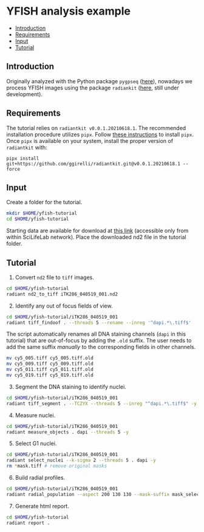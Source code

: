 # YFISH analysis example

<!-- MarkdownTOC -->

- [Introduction](#introduction)
- [Requirements](#requirements)
- [Input](#input)
- [Tutorial](#tutorial)

<!-- /MarkdownTOC -->

## Introduction

Originally analyzed with the Python package `pygpseq` ([here](https://github.com/ggirelli/pygpseq)), nowadays we process YFISH images using the package `radiankit` ([here](https://github.com/ggirelli/radiantkit), still under development).

## Requirements

The tutorial relies on `radiantkit v0.0.1.20210618.1`. The recommended installation procedure utilizes `pipx`. Follow [these instructions](https://github.com/pypa/pipx#install-pipx) to install `pipx`. Once `pipx` is available on your system, install the proper version of `radiantkit` with:

`pipx install git+https://github.com/ggirelli/radiantkit.git@v0.0.1.20210618.1 --force`

## Input

Create a folder for the tutorial.

```bash
mkdir $HOME/yfish-tutorial
cd $HOME/yfish-tutorial
```

Starting data are available for download at [this link](http://bicroserver-2.scilifelab.se:5000/sharing/J2vF8UBhc) (accessible only from within SciLifeLab network). Place the downloaded nd2 file in the tutorial folder.

## Tutorial

1. Convert `nd2` file to `tiff` images.

```bash
cd $HOME/yfish-tutorial
radiant nd2_to_tiff iTK286_040519_001.nd2
```

2. Identify any out of focus fields of view.

```bash
cd $HOME/yfish-tutorial/iTK286_040519_001
radiant tiff_findoof . --threads 5 --rename --inreg '^dapi.*\.tiff$'
```

The script automatically renames all DNA staining channels (`dapi` in this tutorial) that are out-of-focus by adding the `.old` suffix. The user needs to add the same suffix *manually* to the corresponding fields in other channels.

```bash
mv cy5_005.tiff cy5_005.tiff.old
mv cy5_009.tiff cy5_009.tiff.old
mv cy5_011.tiff cy5_011.tiff.old
mv cy5_019.tiff cy5_019.tiff.old
```

3. Segment the DNA staining to identify nuclei.

```bash
cd $HOME/yfish-tutorial/iTK286_040519_001
radiant tiff_segment . --TCZYX --threads 5 --inreg "^dapi.*\.tiff$" -y
```

4. Measure nuclei.

```bash
cd $HOME/yfish-tutorial/iTK286_040519_001
radiant measure_objects . dapi --threads 5 -y
```

5. Select G1 nuclei.

```bash
cd $HOME/yfish-tutorial/iTK286_040519_001
radiant select_nuclei --k-sigma 2 --threads 5 . dapi -y
rm *mask.tiff # remove original masks
```

6. Build radial profiles.

```bash
cd $HOME/yfish-tutorial/iTK286_040519_001
radiant radial_population --aspect 200 130 130 --mask-suffix mask_selected --threads 5 . dapi -y
```

7. Generate html report.

```bash
cd $HOME/yfish-tutorial
radiant report .
```

